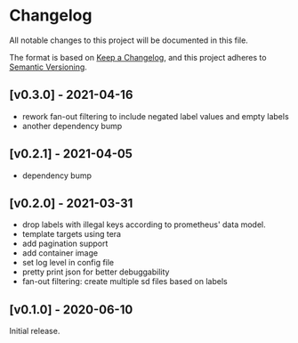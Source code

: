 # Changelog
All notable changes to this project will be documented in this file.

The format is based on [Keep a Changelog](https://keepachangelog.com/en/1.0.0/),
and this project adheres to [Semantic Versioning](https://semver.org/spec/v2.0.0.html).

## [v0.3.0] - 2021-04-16
 - rework fan-out filtering to include negated label values and empty labels
 - another dependency bump

## [v0.2.1] - 2021-04-05
 - dependency bump

## [v0.2.0] - 2021-03-31
 - drop labels with illegal keys according to prometheus' data model.
 - template targets using tera
 - add pagination support
 - add container image
 - set log level in config file
 - pretty print json for better debuggability
 - fan-out filtering: create multiple sd files based on labels

## [v0.1.0] - 2020-06-10
Initial release.
